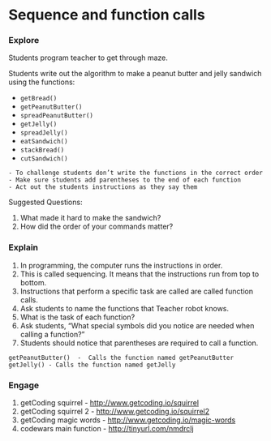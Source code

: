 # Sequence and function calls

### Explore 
Students program teacher to get through maze.

Students write out the algorithm to make a peanut butter and jelly sandwich using the functions:

- `getBread()`
- `getPeanutButter()`
- `spreadPeanutButter()`
- `getJelly()`
- `spreadJelly()`
- `eatSandwich()`
- `stackBread()`
- `cutSandwich()`

```
- To challenge students don’t write the functions in the correct order
- Make sure students add parentheses to the end of each function
- Act out the students instructions as they say them
```

Suggested Questions:


1. What made it hard to make the sandwich?
2. How did the order of your commands matter?

### Explain

1. In programming, the computer runs the instructions in order. 
2. This is called sequencing. It means that the instructions run from top to bottom.
3. Instructions that perform a specific task are called are called function calls.
4. Ask students to name the functions that Teacher robot knows.
5. What is the task of each function?
6. Ask students, “What special symbols did you notice are needed when calling a function?”
7. Students should notice that parentheses are required to call a function.
```
getPeanutButter()  -  Calls the function named getPeanutButter
getJelly() - Calls the function named getJelly
```

### Engage 
1. getCoding squirrel - http://www.getcoding.io/squirrel
2. getCoding squirrel 2 - http://www.getcoding.io/squirrel2
3. getCoding magic words - http://www.getcoding.io/magic-words
4. codewars main function - http://tinyurl.com/nmdrclj
